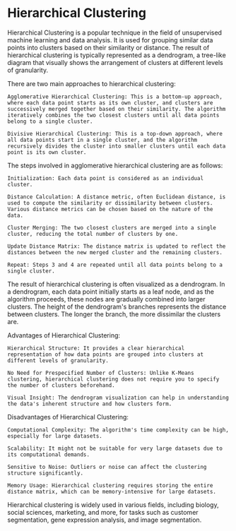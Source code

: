 # Hierarchical Clustering

Hierarchical Clustering is a popular technique in the field of unsupervised machine learning and data analysis. It is used for grouping similar data points into clusters based on their similarity or distance. The result of hierarchical clustering is typically represented as a dendrogram, a tree-like diagram that visually shows the arrangement of clusters at different levels of granularity.

There are two main approaches to hierarchical clustering:

    Agglomerative Hierarchical Clustering: This is a bottom-up approach, where each data point starts as its own cluster, and clusters are successively merged together based on their similarity. The algorithm iteratively combines the two closest clusters until all data points belong to a single cluster.

    Divisive Hierarchical Clustering: This is a top-down approach, where all data points start in a single cluster, and the algorithm recursively divides the cluster into smaller clusters until each data point is its own cluster.

The steps involved in agglomerative hierarchical clustering are as follows:

    Initialization: Each data point is considered as an individual cluster.

    Distance Calculation: A distance metric, often Euclidean distance, is used to compute the similarity or dissimilarity between clusters. Various distance metrics can be chosen based on the nature of the data.

    Cluster Merging: The two closest clusters are merged into a single cluster, reducing the total number of clusters by one.

    Update Distance Matrix: The distance matrix is updated to reflect the distances between the new merged cluster and the remaining clusters.

    Repeat: Steps 3 and 4 are repeated until all data points belong to a single cluster.

The result of hierarchical clustering is often visualized as a dendrogram. In a dendrogram, each data point initially starts as a leaf node, and as the algorithm proceeds, these nodes are gradually combined into larger clusters. The height of the dendrogram's branches represents the distance between clusters. The longer the branch, the more dissimilar the clusters are.

Advantages of Hierarchical Clustering:

    Hierarchical Structure: It provides a clear hierarchical representation of how data points are grouped into clusters at different levels of granularity.

    No Need for Prespecified Number of Clusters: Unlike K-Means clustering, hierarchical clustering does not require you to specify the number of clusters beforehand.

    Visual Insight: The dendrogram visualization can help in understanding the data's inherent structure and how clusters form.

Disadvantages of Hierarchical Clustering:

    Computational Complexity: The algorithm's time complexity can be high, especially for large datasets.

    Scalability: It might not be suitable for very large datasets due to its computational demands.

    Sensitive to Noise: Outliers or noise can affect the clustering structure significantly.

    Memory Usage: Hierarchical clustering requires storing the entire distance matrix, which can be memory-intensive for large datasets.

Hierarchical clustering is widely used in various fields, including biology, social sciences, marketing, and more, for tasks such as customer segmentation, gene expression analysis, and image segmentation.